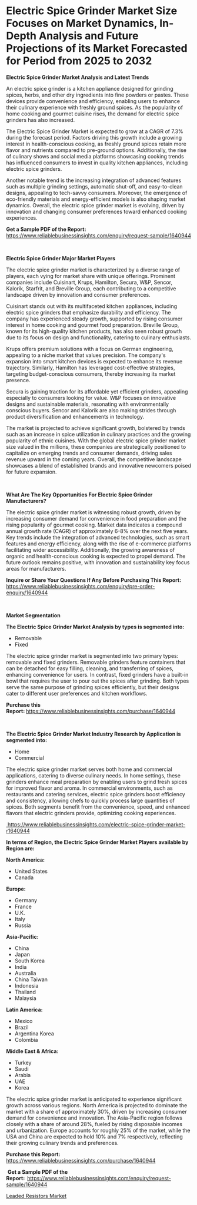 <p><h1>Electric Spice Grinder Market Size Focuses on Market Dynamics, In-Depth Analysis and Future Projections of its Market Forecasted for Period from 2025 to 2032</h1></p><p><strong>Electric Spice Grinder Market Analysis and Latest Trends</strong></p>
<p><p>An electric spice grinder is a kitchen appliance designed for grinding spices, herbs, and other dry ingredients into fine powders or pastes. These devices provide convenience and efficiency, enabling users to enhance their culinary experience with freshly ground spices. As the popularity of home cooking and gourmet cuisine rises, the demand for electric spice grinders has also increased.</p><p>The Electric Spice Grinder Market is expected to grow at a CAGR of 7.3% during the forecast period. Factors driving this growth include a growing interest in health-conscious cooking, as freshly ground spices retain more flavor and nutrients compared to pre-ground options. Additionally, the rise of culinary shows and social media platforms showcasing cooking trends has influenced consumers to invest in quality kitchen appliances, including electric spice grinders.</p><p>Another notable trend is the increasing integration of advanced features such as multiple grinding settings, automatic shut-off, and easy-to-clean designs, appealing to tech-savvy consumers. Moreover, the emergence of eco-friendly materials and energy-efficient models is also shaping market dynamics. Overall, the electric spice grinder market is evolving, driven by innovation and changing consumer preferences toward enhanced cooking experiences.</p></p>
<p><strong>Get a Sample PDF of the Report:&nbsp;</strong> <a href="https://www.reliablebusinessinsights.com/enquiry/request-sample/1640944?utm_campaign=3288&utm_medium=2&utm_source=Github&utm_content=ia&utm_term=11042025&utm_id=electric-spice-grinder">https://www.reliablebusinessinsights.com/enquiry/request-sample/1640944</a></p>
<p>&nbsp;</p>
<p><strong>Electric Spice Grinder Major Market Players</strong></p>
<p><p>The electric spice grinder market is characterized by a diverse range of players, each vying for market share with unique offerings. Prominent companies include Cuisinart, Krups, Hamilton, Secura, W&P, Sencor, Kalorik, Starfrit, and Breville Group, each contributing to a competitive landscape driven by innovation and consumer preferences.</p><p>Cuisinart stands out with its multifaceted kitchen appliances, including electric spice grinders that emphasize durability and efficiency. The company has experienced steady growth, supported by rising consumer interest in home cooking and gourmet food preparation. Breville Group, known for its high-quality kitchen products, has also seen robust growth due to its focus on design and functionality, catering to culinary enthusiasts.</p><p>Krups offers premium solutions with a focus on German engineering, appealing to a niche market that values precision. The company's expansion into smart kitchen devices is expected to enhance its revenue trajectory. Similarly, Hamilton has leveraged cost-effective strategies, targeting budget-conscious consumers, thereby increasing its market presence.</p><p>Secura is gaining traction for its affordable yet efficient grinders, appealing especially to consumers looking for value. W&P focuses on innovative designs and sustainable materials, resonating with environmentally conscious buyers. Sencor and Kalorik are also making strides through product diversification and enhancements in technology.</p><p>The market is projected to achieve significant growth, bolstered by trends such as an increase in spice utilization in culinary practices and the growing popularity of ethnic cuisines. With the global electric spice grinder market size valued in the millions, these companies are strategically positioned to capitalize on emerging trends and consumer demands, driving sales revenue upward in the coming years. Overall, the competitive landscape showcases a blend of established brands and innovative newcomers poised for future expansion.</p></p>
<p>&nbsp;</p>
<p><strong>What Are The Key Opportunities For Electric Spice Grinder Manufacturers?</strong></p>
<p><p>The electric spice grinder market is witnessing robust growth, driven by increasing consumer demand for convenience in food preparation and the rising popularity of gourmet cooking. Market data indicates a compound annual growth rate (CAGR) of approximately 6-8% over the next five years. Key trends include the integration of advanced technologies, such as smart features and energy efficiency, along with the rise of e-commerce platforms facilitating wider accessibility. Additionally, the growing awareness of organic and health-conscious cooking is expected to propel demand. The future outlook remains positive, with innovation and sustainability key focus areas for manufacturers.</p></p>
<p><strong>Inquire or Share Your Questions If Any Before Purchasing This Report:</strong> <a href="https://www.reliablebusinessinsights.com/enquiry/pre-order-enquiry/1640944?utm_campaign=3288&utm_medium=2&utm_source=Github&utm_content=ia&utm_term=11042025&utm_id=electric-spice-grinder">https://www.reliablebusinessinsights.com/enquiry/pre-order-enquiry/1640944</a></p>
<p>&nbsp;</p>
<p><strong>Market Segmentation</strong></p>
<p><strong>The Electric Spice Grinder Market Analysis by types is segmented into:</strong></p>
<p><ul><li>Removable</li><li>Fixed</li></ul></p>
<p><p>The electric spice grinder market is segmented into two primary types: removable and fixed grinders. Removable grinders feature containers that can be detached for easy filling, cleaning, and transferring of spices, enhancing convenience for users. In contrast, fixed grinders have a built-in bowl that requires the user to pour out the spices after grinding. Both types serve the same purpose of grinding spices efficiently, but their designs cater to different user preferences and kitchen workflows.</p></p>
<p><strong>Purchase this Report:&nbsp;</strong><a href="https://www.reliablebusinessinsights.com/purchase/1640944?utm_campaign=3288&utm_medium=2&utm_source=Github&utm_content=ia&utm_term=11042025&utm_id=electric-spice-grinder">https://www.reliablebusinessinsights.com/purchase/1640944</a></p>
<p>&nbsp;</p>
<p><strong>The Electric Spice Grinder Market Industry Research by Application is segmented into:</strong></p>
<p><ul><li>Home</li><li>Commercial</li></ul></p>
<p><p>The electric spice grinder market serves both home and commercial applications, catering to diverse culinary needs. In home settings, these grinders enhance meal preparation by enabling users to grind fresh spices for improved flavor and aroma. In commercial environments, such as restaurants and catering services, electric spice grinders boost efficiency and consistency, allowing chefs to quickly process large quantities of spices. Both segments benefit from the convenience, speed, and enhanced flavors that electric grinders provide, optimizing cooking experiences.</p></p>
<p><a href="https://www.reliablebusinessinsights.com/electric-spice-grinder-market-r1640944?utm_campaign=3288&utm_medium=2&utm_source=Github&utm_content=ia&utm_term=11042025&utm_id=electric-spice-grinder">&nbsp;https://www.reliablebusinessinsights.com/electric-spice-grinder-market-r1640944</a></p>
<p><strong>In terms of Region, the Electric Spice Grinder Market Players available by Region are:</strong></p>
<p>
    <p> <strong> North America: </strong>
        <ul>
            <li>United States</li>
            <li>Canada</li>
        </ul>
        </p> 
    <p> <strong> Europe: </strong>
        <ul>
            <li>Germany</li>
            <li>France</li>
            <li>U.K.</li>
            <li>Italy</li>
            <li>Russia</li>
        </ul>
        </p> 
    <p> <strong> Asia-Pacific: </strong>
        <ul>
            <li>China</li>
            <li>Japan</li>
            <li>South Korea</li>
            <li>India</li>
            <li>Australia</li>
            <li>China Taiwan</li>
            <li>Indonesia</li>
            <li>Thailand</li>
            <li>Malaysia</li>
        </ul>
        </p> 
    <p> <strong> Latin America: </strong>
        <ul>
            <li>Mexico</li>
            <li>Brazil</li>
            <li>Argentina Korea</li>
            <li>Colombia</li>
        </ul>
        </p> 
    <p> <strong> Middle East & Africa: </strong>
        <ul>
            <li>Turkey</li>
            <li>Saudi</li>
            <li>Arabia</li>
            <li>UAE</li>
            <li>Korea</li>
        </ul>
    </p>
    </p>
<p><p>The electric spice grinder market is anticipated to experience significant growth across various regions. North America is projected to dominate the market with a share of approximately 30%, driven by increasing consumer demand for convenience and innovation. The Asia-Pacific region follows closely with a share of around 28%, fueled by rising disposable incomes and urbanization. Europe accounts for roughly 25% of the market, while the USA and China are expected to hold 10% and 7% respectively, reflecting their growing culinary trends and preferences.</p></p>
<p><strong>Purchase this Report: </strong><a href="https://www.reliablebusinessinsights.com/purchase/1640944?utm_campaign=3288&utm_medium=2&utm_source=Github&utm_content=ia&utm_term=11042025&utm_id=electric-spice-grinder">https://www.reliablebusinessinsights.com/purchase/1640944</a></p>
<p>&nbsp;<strong>Get a Sample PDF of the Report:&nbsp;&nbsp;</strong><a href="https://www.reliablebusinessinsights.com/enquiry/request-sample/1640944?utm_campaign=3288&utm_medium=2&utm_source=Github&utm_content=ia&utm_term=11042025&utm_id=electric-spice-grinder">https://www.reliablebusinessinsights.com/enquiry/request-sample/1640944</a></p>
<p><strong></strong></p>
<p><p><a href="https://github.com/madethkijori/Market-Research-Report-List-1/blob/main/leaded-resistors-market.md?utm_campaign=3288&utm_medium=2&utm_source=Github&utm_content=ia&utm_term=11042025&utm_id=electric-spice-grinder">Leaded Resistors Market</a></p></p>